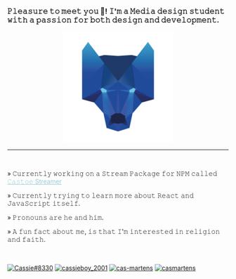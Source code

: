 ### 𝙿𝚕𝚎𝚊𝚜𝚞𝚛𝚎 𝚝𝚘 𝚖𝚎𝚎𝚝 𝚢𝚘𝚞 👋! 𝙸'𝚖 𝚊 𝙼𝚎𝚍𝚒𝚊 𝚍𝚎𝚜𝚒𝚐𝚗 𝚜𝚝𝚞𝚍𝚎𝚗𝚝 𝚠𝚒𝚝𝚑 𝚊 𝚙𝚊𝚜𝚜𝚒𝚘𝚗 𝚏𝚘𝚛 𝚋𝚘𝚝𝚑 𝚍𝚎𝚜𝚒𝚐𝚗 𝚊𝚗𝚍 𝚍𝚎𝚟𝚎𝚕𝚘𝚙𝚖𝚎𝚗𝚝.

<p align="center">
<img src="./assets/Discord-Profile-Picture.png" width="50%">
</p>

---

<br />

» 𝙲𝚞𝚛𝚛𝚎𝚗𝚝𝚕𝚢 𝚠𝚘𝚛𝚔𝚒𝚗𝚐 𝚘𝚗 𝚊 𝚂𝚝𝚛𝚎𝚊𝚖 𝙿𝚊𝚌𝚔𝚊𝚐𝚎 𝚏𝚘𝚛 𝙽𝙿𝙼 𝚌𝚊𝚕𝚕𝚎𝚍 <a href="https://github.com/DevCassie/Castoe-Streamer" style="color: #98CBD6">𝙲𝚊𝚜𝚝𝚘𝚎 Streamer</a>

» 𝙲𝚞𝚛𝚛𝚎𝚗𝚝𝚕𝚢 𝚝𝚛𝚢𝚒𝚗𝚐 𝚝𝚘 𝚕𝚎𝚊𝚛𝚗 𝚖𝚘𝚛𝚎 𝚊𝚋𝚘𝚞𝚝 𝚁𝚎𝚊𝚌𝚝 𝚊𝚗𝚍 𝙹𝚊𝚟𝚊𝚂𝚌𝚛𝚒𝚙𝚝 𝚒𝚝𝚜𝚎𝚕𝚏.

» 𝙿𝚛𝚘𝚗𝚘𝚞𝚗𝚜 𝚊𝚛𝚎 𝚑𝚎 𝚊𝚗𝚍 𝚑𝚒𝚖.

» 𝙰 𝚏𝚞𝚗 𝚏𝚊𝚌𝚝 𝚊𝚋𝚘𝚞𝚝 𝚖𝚎, 𝚒𝚜 𝚝𝚑𝚊𝚝 𝙸'𝚖 𝚒𝚗𝚝𝚎𝚛𝚎𝚜𝚝𝚎𝚍 𝚒𝚗 𝚛𝚎𝚕𝚒𝚐𝚒𝚘𝚗 𝚊𝚗𝚍 𝚏𝚊𝚒𝚝𝚑.

<br />

<a href="https://discord.gg/WwqKEeg" target="blank"><img align="center" src="https://cdn.jsdelivr.net/npm/simple-icons@3.0.1/icons/discord.svg" alt="Cassie#8330" height="30" width="40" /></a>
<a href="https://instagram.com/cassieboy_2001" target="blank"><img align="center" src="https://cdn.jsdelivr.net/npm/simple-icons@3.0.1/icons/instagram.svg" alt="cassieboy_2001" height="30" width="40" /></a>
<a href="https://linkedin.com/in/cas-martens" target="blank"><img align="center" src="https://cdn.jsdelivr.net/npm/simple-icons@3.0.1/icons/linkedin.svg" alt="cas-martens" height="30" width="40" /></a>
<a href="https://www.behance.net/casmartens" target="blank"><img align="center" src="https://cdn.jsdelivr.net/npm/simple-icons@3.0.1/icons/behance.svg" alt="casmartens" height="30" width="40" /></a>
